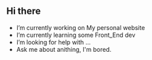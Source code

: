 ## Hi there 

-  I’m currently working on My personal website
-  I’m currently learning some Front_End dev
-  I’m looking for help with ...
-  Ask me about anithing, I'm bored.

